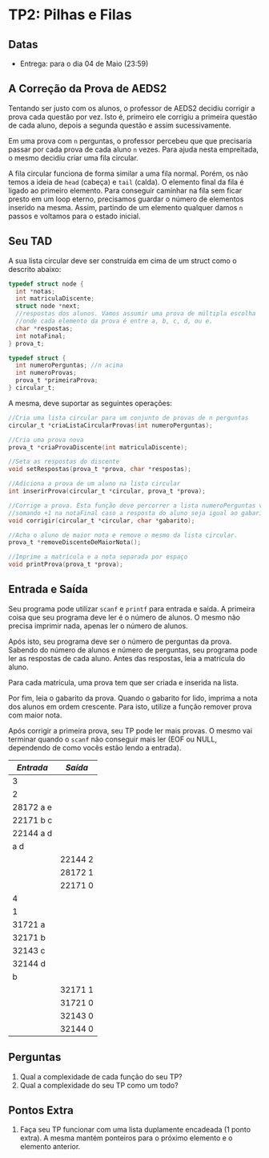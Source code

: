 # TP2: Pilhas e Filas

## Datas

  * Entrega: para o dia 04 de Maio (23:59)

## A Correção da Prova de AEDS2

Tentando ser justo com os alunos, o professor de AEDS2 decidiu corrigir a
prova cada questão por vez. Isto é, primeiro ele corrigiu a primeira questão
de cada aluno, depois a segunda questão e assim sucessivamente.

Em uma prova com `n` perguntas, o professor percebeu que que precisaria
passar por cada prova de cada aluno `n` vezes. Para ajuda nesta empreitada,
o mesmo decidiu criar uma fila circular.

A fila circular funciona de forma similar a uma fila normal. Porém,
os não temos a ideia de `head` (cabeça) e `tail` (calda). O elemento final
da fila é ligado ao primeiro elemento. Para conseguir caminhar na fila sem
ficar presto em um loop eterno, precisamos guardar o número de elementos
inserido na mesma. Assim, partindo de um elemento qualquer damos `n` passos
e voltamos para o estado inicial.

## Seu TAD

A sua lista circular deve ser construída em cima de um struct como o descrito
abaixo:

```c
typedef struct node {
  int *notas;
  int matriculaDiscente;
  struct node *next;
  //respostas dos alunos. Vamos assumir uma prova de múltipla escolha
  //onde cada elemento da prova é entre a, b, c, d, ou e.
  char *respostas;
  int notaFinal;
} prova_t;

typedef struct {
  int numeroPerguntas; //n acima
  int numeroProvas;
  prova_t *primeiraProva;
} circular_t;
```

A mesma, deve suportar as seguintes operações:

```c
//Cria uma lista circular para um conjunto de provas de n perguntas
circular_t *criaListaCircularProvas(int numeroPerguntas);

//Cria uma prova nova
prova_t *criaProvaDiscente(int matriculaDiscente);

//Seta as respostas do discente
void setRespostas(prova_t *prova, char *respostas);

//Adiciona a prova de um aluno na lista circular
int inserirProva(circular_t *circular, prova_t *prova);

//Corrige a prova. Esta função deve percorrer a lista numeroPerguntas vezes
//somando +1 na notaFinal caso a resposta do aluno seja igual ao gabarito.
void corrigir(circular_t *circular, char *gabarito);

//Acha o aluno de maior nota e remove o mesmo da lista circular.
prova_t *removeDiscenteDeMaiorNota();

//Imprime a matrícula e a nota separada por espaço
void printProva(prova_t *prova);
```

## Entrada e Saída

Seu programa pode utilizar `scanf` e `printf` para entrada e saída. A primeira
coisa que seu programa deve ler é o número de alunos. O mesmo não precisa
imprimir nada, apenas ler o número de alunos.

Após isto, seu programa deve ser o número de perguntas da prova. Sabendo do
número de alunos e número de perguntas, seu programa pode ler as respostas
de cada aluno. Antes das respostas, leia a matrícula do aluno.

Para cada matrícula, uma prova tem que ser criada e inserida na lista.

Por fim, leia o gabarito da prova. Quando o gabarito for lido, imprima a nota
dos alunos em ordem crescente. Para isto, utilize a função remover prova com
maior nota.

Após corrigir a primeira prova, seu TP pode ler mais provas. O mesmo vai
terminar quando o `scanf` não conseguir mais ler (EOF ou NULL, dependendo
de como vocês estão lendo a entrada).

| *Entrada* | *Saída* |
|-----------|---------|
| 3         |         |
| 2         |         |
| 28172 a e |         |
| 22171 b c |         |
| 22144 a d |         |
| a d       |         |
|           | 22144 2 |
|           | 28172 1 |
|           | 22171 0 | 
| 4         |         |
| 1         |         |
| 31721 a   |         |
| 32171 b   |         |
| 32143 c   |         |
| 32144 d   |         |
| b         |         |
|           | 32171 1 |
|           | 31721 0 |
|           | 32143 0 | 
|           | 32144 0 | 


## Perguntas

1. Qual a complexidade de cada função do seu TP?
1. Qual a complexidade do seu TP como um todo?

## Pontos Extra

1. Faça seu TP funcionar com uma lista duplamente encadeada (1 ponto extra).
   A mesma mantém ponteiros para o próximo elemento e o elemento anterior.
